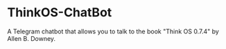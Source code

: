 # ThinkOS-ChatBot
A Telegram chatbot that allows you to talk to the book "Think OS 0.7.4" by  Allen B. Downey. 
